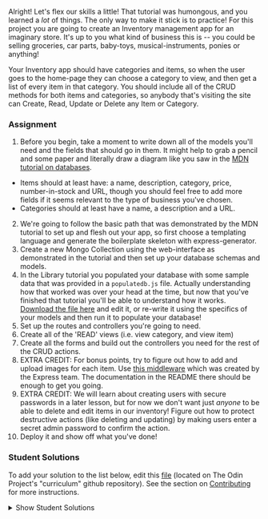 Alright! Let's flex our skills a little! That tutorial was humongous, and you learned a _lot_ of things. The only way to make it stick is to practice! For this project you are going to create an Inventory management app for an imaginary store. It's up to you what kind of business this is -- you could be selling groceries, car parts, baby-toys, musical-instruments, ponies or anything!

Your Inventory app should have categories and items, so when the user goes to the home-page they can choose a category to view, and then get a list of every item in that category. You should include all of the CRUD methods for both items and categories, so anybody that's visiting the site can Create, Read, Update or Delete any Item or Category.

### Assignment

<div class="lesson-content__panel" markdown="1">

1. Before you begin, take a moment to write down all of the models you'll need and the fields that should go in them. It might help to grab a pencil and some paper and literally draw a diagram like you saw in the [MDN tutorial on databases](https://developer.mozilla.org/en-US/docs/Learn/Server-side/Express_Nodejs/mongoose#Designing_the_LocalLibrary_models).

- Items should at least have: a name, description, category, price, number-in-stock and URL, though you should feel free to add more fields if it seems relevant to the type of business you've chosen.
- Categories should at least have a name, a description and a URL.

2. We're going to follow the basic path that was demonstrated by the MDN tutorial to set up and flesh out your app, so first choose a templating language and generate the boilerplate skeleton with express-generator.
3. Create a new Mongo Collection using the web-interface as demonstrated in the tutorial and then set up your database schemas and models.
4. In the Library tutorial you populated your database with some sample data that was provided in a `populatedb.js` file. Actually understanding how that worked was over your head at the time, but now that you've finished that tutorial you'll be able to understand how it works. [Download the file here](https://raw.githubusercontent.com/hamishwillee/express-locallibrary-tutorial/master/populatedb.js) and edit it, or re-write it using the specifics of your models and then run it to populate your database!
5. Set up the routes and controllers you're going to need.
6. Create all of the 'READ' views (i.e. view category, and view item)
7. Create all the forms and build out the controllers you need for the rest of the CRUD actions.
8. EXTRA CREDIT: For bonus points, try to figure out how to add and upload images for each item. Use [this middleware](https://github.com/expressjs/multer) which was created by the Express team. The documentation in the README there should be enough to get you going.
9. EXTRA CREDIT: We will learn about creating users with secure passwords in a later lesson, but for now we don't want just _anyone_ to be able to delete and edit items in our inventory! Figure out how to protect destructive actions (like deleting and updating) by making users enter a secret admin password to confirm the action.
10. Deploy it and show off what you've done!

</div>

### Student Solutions

To add your solution to the list below, edit this [file](https://github.com/TheOdinProject/curriculum/blob/master/nodeJS/express-basics/Express-Inventory-Application.md) (located on The Odin Project's "curriculum" github repository). See the section on [Contributing](http://github.com/TheOdinProject/curriculum/blob/master/contributing.md) for more instructions.

<details markdown="block">
  <summary> Show Student Solutions </summary>

- Add your solution below this line!
- [leoltl's Solution](https://github.com/leoltl/Inventory-app) - [View in Browser](https://leoltl-inventory-app.herokuapp.com/)
- [benjamin-gambling's Solution](https://github.com/benjamin-gambling/inventory-application) - [View in Browser](https://bgwd-inventory-application.herokuapp.com/shop)
- [Andres Ruiz's Solution](https://github.com/Andrsrz/vet-inventory) - [View in Browser](https://vet-inventory-andrsrzdc.herokuapp.com/)
- [Katarzyna Kaswen-Wilk's Solution](https://github.com/kikupiku/game-inventory) - [View in Browser](https://game-inventory-kikupiku.herokuapp.com/)
- [Julio's solution](https://github.com/julio22b/inventory-application) - [View in browser](https://inventory-app-top.herokuapp.com/catalog/)
- [Simon's Solution](https://github.com/Sim-frpt/music-shop-inventory) - [View in Browser](https://agile-springs-42318.herokuapp.com/inventory/)
- [Igorashs's Solution](https://github.com/igorashs/inventory-application) - [View in Browser](https://nameless-harbor-47929.herokuapp.com/catalog)
- [Braxton Lemmon's Solution](https://github.com/braxtonlemmon/boardgame-inventory) - [View in Browser](https://young-springs-70277.herokuapp.com/game/5e9d4fda3b91bf29f9b9f0ae)
- [Henrique Sousa's Solution](https://github.com/Henrique-Sousa/inventory-application) - [View in Browser](https://henriquesousa-inventory.herokuapp.com/)
- [Zakariye's Solution](https://github.com/ZYusuf10/PhoneInventory) - [View in Browser](https://limitless-escarpment-68136.herokuapp.com/catalog)
- [Vanessacor's Solution](https://github.com/vanessacor/skateshop) - [View in Browser](https://skateshopinventory.herokuapp.com/catalog)
- [tracy2811's Solution](https://github.com/tracy2811/inventory) - [View in Browser](https://fathomless-taiga-39964.herokuapp.com/)
- [Vollantre's Solution](https://github.com/vollantre/inventory_app) - [View in Browser](https://secure-lowlands-33834.herokuapp.com/inventory)
- [Eljoey's Solution](https://github.com/eljoey/Game-Inventory) - [View in Browser](https://immense-spire-45668.herokuapp.com/)
- [rbkjefkj's Solution](https://github.com/rbkjefkj/inventory-app) - [View in Browser](https://glacial-mountain-36822.herokuapp.com/)
- [jdonahue135's Solution](https://github.com/jdonahue135/golf_store) - [View in Browser](https://quiet-reaches-49920.herokuapp.com/)
- [Ryan Floyd's Solution](https://github.com/MrRyanFloyd/odin-inventory-application) - [View in Browser](https://odin-inventory-application.herokuapp.com/)
- [Aron's Solution](https://github.com/aronfischer/mern_inventory_project) - [View in Browser](https://aronfischer.github.io/mern_inventory_project/)
- [Tayfun Sur's Solution](https://github.com/0xtaf/inventory-app) - [View in Browser](https://thawing-ocean-46751.herokuapp.com/)
- [barrysweeney's Solution](https://github.com/barrysweeney/buzzword-bazaar) - [View in Browser](https://secure-anchorage-38844.herokuapp.com/catalog)
- [Mohamed's Solution](https://github.com/hamohuh/inventory-application) - [View in Browser](https://afternoon-atoll-93127.herokuapp.com/)
- [ranmaru22's Solution](https://github.com/ranmaru22/my-inventory) - [View in Browser](https://gentle-island-35903.herokuapp.com)
- [Vorelli's Solution](https://github.com/Vorelli/inventory-application) - [View in Browser](https://aqueous-brushlands-38489.herokuapp.com/)
- [Emil Dimitrov's Solution](https://github.com/edmtrv/inventory-app) - [View in Browser](https://mighty-citadel-00007.herokuapp.com/)
- [Scott Bowles's Solution](https://github.com/scottBowles/coffee-shop-inventory-application) - [View in Browser](https://corcovadocafe.herokuapp.com/)
- [Nijepa's Solution](https://github.com/nijepa/inventory_application) - [View in Browser](https://pure-everglades-32573.herokuapp.com/inventory)
- [KungFuPhil's Solution](https://github.com/kungfuphil/guitar-shop) - [View in Browser](https://nameless-earth-13320.herokuapp.com/catalog)
</details>

